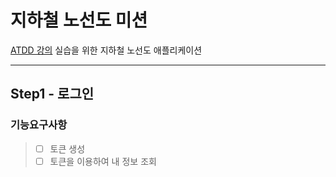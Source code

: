 # 지하철 노선도 미션
[ATDD 강의](https://edu.nextstep.camp/c/R89PYi5H) 실습을 위한 지하철 노선도 애플리케이션

---

## Step1 - 로그인

### 기능요구사항
> - [ ] 토큰 생성
> - [ ] 토큰을 이용하여 내 정보 조회